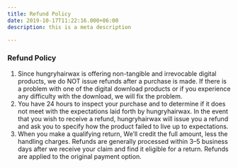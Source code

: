 ```yaml
---
title: Refund Policy
date: 2019-10-17T11:22:16.000+06:00
description: this is a meta description

---
```

### Refund Policy

1. Since hungryhairwax is offering non-tangible and irrevocable digital products, we do NOT issue refunds after a purchase is made. If there is a problem with one of the digital download products or if you experience any difficulty with the download, we will fix the problem.
2. You have 24 hours to inspect your purchase and to determine if it does not meet with the expectations laid forth by hungryhairwax. In the event that you wish to receive a refund, hungryhairwax will issue you a refund and ask you to specify how the product failed to live up to expectations.
3. When you make a qualifying return, We’ll credit the full amount, less the handling charges. Refunds are generally processed within 3–5 business days after we receive your claim and find it eligible for a return. Refunds are applied to the original payment option.
